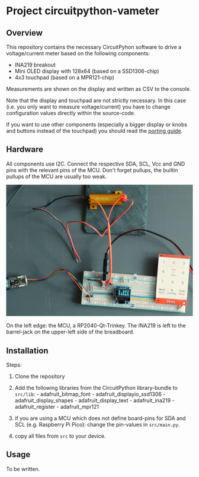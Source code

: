 Project circuitpython-vameter
=============================


Overview
--------

This repository contains the necessary CircuitPyhon software to drive a
voltage/current meter based on the following components:

  - INA219 breakout
  - Mini OLED display with 128x64 (based on a SSD1306-chip)
  - 4x3 touchpad (based on a MPR121-chip)

Measurements are shown on the display and written as CSV to the
console.

Note that the display and touchpad are not strictly necessary. In
this case (i.e. you only want to measure voltage/current)
you have to change configuration values directly within the source-code.

If you want to use other components (especially a bigger display or
knobs and buttons instead of the touchpad) you should read the
[porting guide](porting.md).


Hardware
--------

All components use I2C. Connect the respective SDA, SCL, Vcc and GND
pins with the relevant pins of the MCU. Don't forget pullups, the builtin
pullups of the MCU are usually too weak.

![](doc/hardware.jpg)

On the left edge: the MCU, a RP2040-Qt-Trinkey. The INA219 is left to the
barrel-jack on the upper-left side of the breadboard.


Installation
------------

Steps:

  1. Clone the repository

  2. Add the following libraries from the CircuitPython library-bundle to
`    src/lib`:
    - adafruit_bitmap_font
    - adafruit_displayio_ssd1306
    - adafruit_display_shapes
    - adafruit_display_text
    - adafruit_ina219
    - adafruit_register
    - adafruit_mpr121

  3. if you are using a MCU which does not define board-pins for SDA and
     SCL (e.g. Raspberry Pi Pico): change the pin-values in `src/main.py`.

  4. copy all files from `src` to your device.


Usage
-----

To be written.
